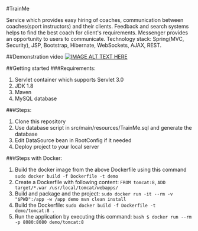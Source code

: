 #TrainMe

Service which provides easy hiring of coaches, communication between coaches(sport instructors) and their clients. Feedback and search systems helps to find the best coach for client's requirements. Messenger provides an opportunity to users to communicate. Technology stack: Spring(MVC, Security), JSP, Bootstrap, Hibernate, WebSockets, AJAX, REST.

##Demonstration video
[![IMAGE ALT TEXT HERE](https://www.youtube.com/vi/MZe95N9O8FU/0.jpg)](https://www.youtube.com/watch?v=MZe95N9O8FU)

##Getting started
###Requirements:
1. Servlet container which supports Servlet 3.0
2. JDK 1.8
3. Maven 
4. MySQL database

###Steps:
1. Clone this repository
2. Use database script in src/main/resources/TrainMe.sql and generate the database
3. Edit DataSource bean in RootConfig if it needed
4. Deploy project to your local server

###Steps with Docker:
1. Build the docker image from the above Dockerfile using this command 
`sudo docker build -f Dockerfile -t demo`
2. Create a Dockerfile with following content:
`FROM tomcat:8`,
`ADD target/*.war /usr/local/tomcat/webapps/`
3. Build and package and the project:
`sudo docker run -it --rm -v "$PWD":/app -w /app demo mvn clean install`
4. Build the Dockerfile:
`sudo docker build -f Dockerfile -t demo/tomcat:8 .`
5. Run the application by executing this command: 
`bash $ docker run --rm -p 8080:8080 demo/tomcat:8`
